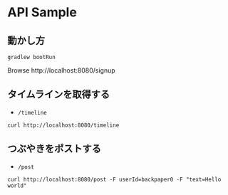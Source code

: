 # API Sample

## 動かし方

```
gradlew bootRun
```

Browse http://localhost:8080/signup

## タイムラインを取得する

* `/timeline`

```
curl http://localhost:8080/timeline
```

## つぶやきをポストする

* `/post`

```
curl http://localhost:8080/post -F userId=backpaper0 -F "text=Hello world"
```

